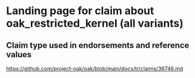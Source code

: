 # Landing page for claim about oak_restricted_kernel (all variants)

## Claim type used in endorsements and reference values

https://github.com/project-oak/oak/blob/main/docs/tr/claims/36746.md
